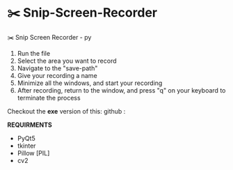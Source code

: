 # ✂️ Snip-Screen-Recorder

✂️ Snip Screen Recorder - py

1) Run the file
2) Select the area you want to record 
3) Navigate to the "save-path"
4) Give your recording a name
5) Minimize all the windows, and start your recording
6) After recording, return to the window, and press "q" on your keyboard to terminate the process


Checkout the **exe** version of this:
github : 


**REQUIRMENTS**
- PyQt5
- tkinter
- Pillow [PIL]
- cv2
